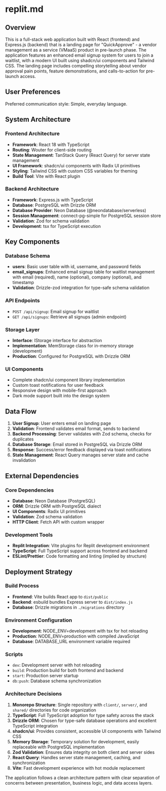 # replit.md

## Overview

This is a full-stack web application built with React (frontend) and Express.js (backend) that is a landing page for "QuickApprove" - a vendor management as a service (VMaaS) product in pre-launch phase. The application features an enhanced email signup system for users to join a waitlist, with a modern UI built using shadcn/ui components and Tailwind CSS. The landing page includes compelling storytelling about vendor approval pain points, feature demonstrations, and calls-to-action for pre-launch access.

## User Preferences

Preferred communication style: Simple, everyday language.

## System Architecture

### Frontend Architecture
- **Framework**: React 18 with TypeScript
- **Routing**: Wouter for client-side routing
- **State Management**: TanStack Query (React Query) for server state management
- **UI Framework**: shadcn/ui components with Radix UI primitives
- **Styling**: Tailwind CSS with custom CSS variables for theming
- **Build Tool**: Vite with React plugin

### Backend Architecture
- **Framework**: Express.js with TypeScript
- **Database**: PostgreSQL with Drizzle ORM
- **Database Provider**: Neon Database (@neondatabase/serverless)
- **Session Management**: connect-pg-simple for PostgreSQL session store
- **Validation**: Zod for schema validation
- **Development**: tsx for TypeScript execution

## Key Components

### Database Schema
- **users**: Basic user table with id, username, and password fields
- **email_signups**: Enhanced email signup table for waitlist management with email (required), name (optional), company (optional), and timestamp
- **Validation**: Drizzle-zod integration for type-safe schema validation

### API Endpoints
- `POST /api/signup`: Email signup for waitlist
- `GET /api/signups`: Retrieve all signups (admin endpoint)

### Storage Layer
- **Interface**: IStorage interface for abstraction
- **Implementation**: MemStorage class for in-memory storage (development)
- **Production**: Configured for PostgreSQL with Drizzle ORM

### UI Components
- Complete shadcn/ui component library implementation
- Custom toast notifications for user feedback
- Responsive design with mobile-first approach
- Dark mode support built into the design system

## Data Flow

1. **User Signup**: User enters email on landing page
2. **Validation**: Frontend validates email format, sends to backend
3. **Backend Processing**: Server validates with Zod schema, checks for duplicates
4. **Database Storage**: Email stored in PostgreSQL via Drizzle ORM
5. **Response**: Success/error feedback displayed via toast notifications
6. **State Management**: React Query manages server state and cache invalidation

## External Dependencies

### Core Dependencies
- **Database**: Neon Database (PostgreSQL)
- **ORM**: Drizzle ORM with PostgreSQL dialect
- **UI Components**: Radix UI primitives
- **Validation**: Zod schema validation
- **HTTP Client**: Fetch API with custom wrapper

### Development Tools
- **Replit Integration**: Vite plugins for Replit development environment
- **TypeScript**: Full TypeScript support across frontend and backend
- **ESLint/Prettier**: Code formatting and linting (implied by structure)

## Deployment Strategy

### Build Process
- **Frontend**: Vite builds React app to `dist/public`
- **Backend**: esbuild bundles Express server to `dist/index.js`
- **Database**: Drizzle migrations in `./migrations` directory

### Environment Configuration
- **Development**: NODE_ENV=development with tsx for hot reloading
- **Production**: NODE_ENV=production with compiled JavaScript
- **Database**: DATABASE_URL environment variable required

### Scripts
- `dev`: Development server with hot reloading
- `build`: Production build for both frontend and backend
- `start`: Production server startup
- `db:push`: Database schema synchronization

### Architecture Decisions

1. **Monorepo Structure**: Single repository with `client/`, `server/`, and `shared/` directories for code organization
2. **TypeScript**: Full TypeScript adoption for type safety across the stack
3. **Drizzle ORM**: Chosen for type-safe database operations and excellent TypeScript integration
4. **shadcn/ui**: Provides consistent, accessible UI components with Tailwind CSS
5. **Memory Storage**: Temporary solution for development, easily replaceable with PostgreSQL implementation
6. **Zod Validation**: Ensures data integrity on both client and server sides
7. **React Query**: Handles server state management, caching, and synchronization
8. **Vite**: Fast development experience with hot module replacement

The application follows a clean architecture pattern with clear separation of concerns between presentation, business logic, and data access layers.
